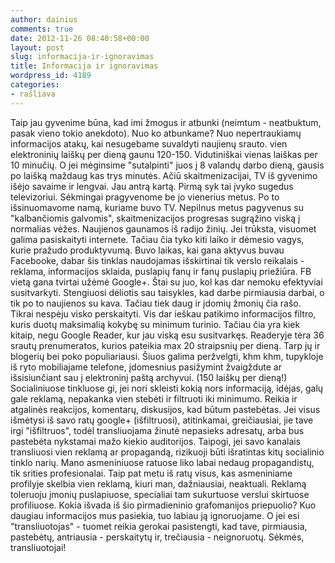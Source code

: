 ```yaml
---
author: dainius
comments: true
date: 2012-11-26 08:40:58+00:00
layout: post
slug: informacija-ir-ignoravimas
title: Informacija ir ignoravimas
wordpress_id: 4189
categories:
- rašliava
---
```


Taip jau gyvenime būna, kad imi žmogus ir atbunki (neimtum - neatbuktum, pasak vieno tokio anekdoto). Nuo ko atbunkame? Nuo nepertraukiamų informacijos atakų, kai nesugebame suvaldyti naujienų srauto. vien elektroninių laiškų per dieną gaunu 120-150. Vidutiniškai vienas laiškas per 10 minučių.
O jei mėginsime "sutalpinti" juos į 8 valandų darbo dieną, gausis po laišką maždaug kas trys minutės. Ačiū skaitmenizacijai, TV iš gyvenimo išėjo savaime ir lengvai. Jau antrą kartą. Pirmą syk tai įvyko sugedus televizoriui. Sėkmingai pragyvenome be jo vienerius metus. Po to išsinuomavome namą, kuriame buvo TV. Nepilnus metus pagyvenus su "kalbančiomis galvomis", skaitmenizacijos progresas sugrąžino viską į normalias vėžes. Naujienos gaunamos iš radijo žinių. Jei trūksta, visuomet galima pasiskaityti internete. Tačiau čia tyko kiti laiko ir dėmesio vagys, kurie pražudo produktyvumą.
Buvo laikas, kai gana aktyvus buvau Facebooke, dabar šis tinklas naudojamas išskirtinai tik verslo reikalais - reklama, informacijos sklaida, puslapių fanų ir fanų puslapių priežiūra.
FB vietą gana tvirtai užėmė Google+. Štai su juo, kol kas dar nemoku efektyviai susitvarkyti. Stengiuosi dėliotis sau taisykles, kad darbe pirmiausia darbai, o tik po to naujienos su kava. Tačiau tiek daug ir įdomių žmonių čia rašo. Tikrai nespėju visko perskaityti. Vis dar ieškau patikimo informacijos filtro, kuris duotų maksimalią kokybę su minimum turinio. Tačiau čia yra kiek kitaip, negu Google Reader, kur jau viską esu susitvarkęs. Readeryje tėra 36 srautų prenumeratos, kurios pateikia max 20 straipsnių per dieną. Tarp jų ir blogerių bei poko populiariausi. Šiuos galima peržvelgti, khm khm, tupykloje iš ryto mobiliajame telefone, įdomesnius pasižymint žvaigždute ar išsisiunčiant sau į elektroninį paštą archyvui. (150 laiškų per dieną!)
Socialiniuose tinkluose gi, jei nori skleisti kokią nors informaciją, idėjas, galų gale reklamą, nepakanka vien stebėti ir filtruoti iki minimumo. Reikia ir atgalinės reakcijos, komentarų, diskusijos, kad būtum pastebėtas. Jei visus išmėtysi iš savo ratų google+ (išfiltruosi), atitinkamai, greičiausiai, jie tave irgi "išfiltruos", todėl transliuojama žinutė nepasieks adresatų, arba bus pastebėta nykstamai mažo kiekio auditorijos. Taipogi, jei savo kanalais transliuosi vien reklamą ar propagandą, rizikuoji būti išratintas kitų socialinio tinklo narių. Mano asmeniniuose ratuose liko labai nedaug propagandistų, tik srities profesionalai. Taip pat metu iš ratų visus, kas asmeniniame profilyje skelbia vien reklamą, kiuri man, dažniausiai, neaktuali. Reklamą toleruoju įmonių puslapiuose, specialiai tam sukurtuose verslui skirtuose profiliuose.
Kokia išvada iš šio pirmadieninio grafomanijos priepuolio? Kuo daugiau informacijos mus pasiekia, tuo labiau ją ignoruojame. O jei esi "transliuotojas" - tuomet reikia gerokai pasistengti, kad tave, pirmiausia, pastebėtų, antriausia - perskaitytų ir, trečiausia - neignoruotų.
Sėkmės, transliuotojai!




